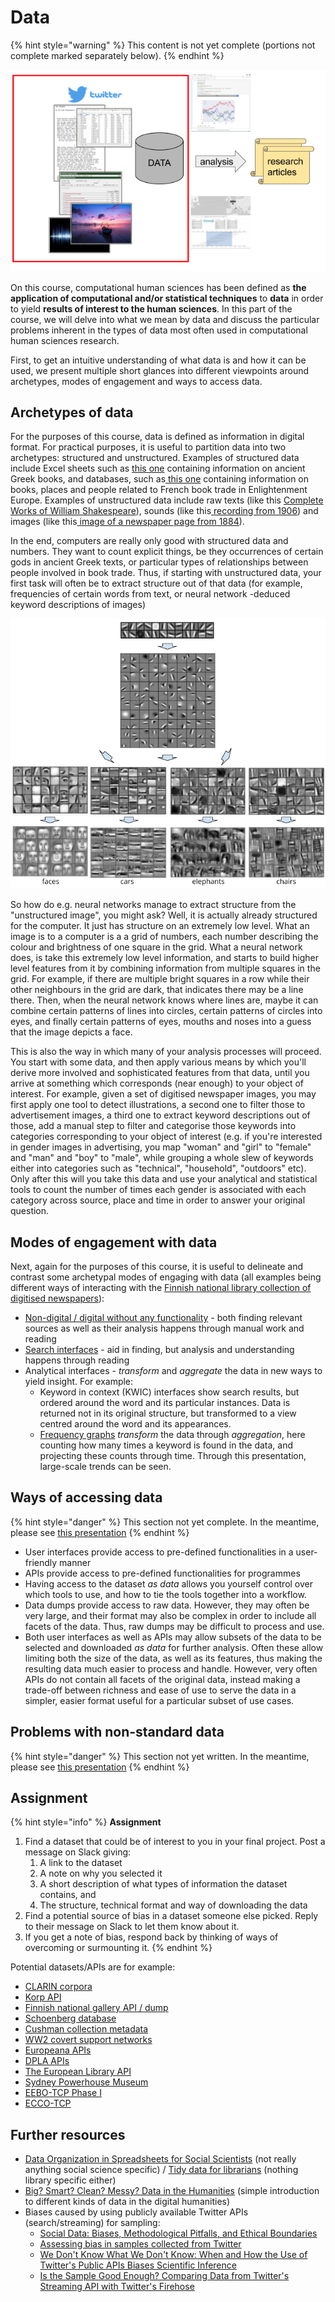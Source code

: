 # Data

{% hint style="warning" %}
This content is not yet complete (portions not complete marked separately below).
{% endhint %}

![Data in the context of a computational human sciences research process](<../.gitbook/assets/image (10).png>)

On this course, computational human sciences has been defined as **the application of computational and/or statistical techniques** to **data** in order to yield **results of interest to the human sciences**. In this part of the course, we will delve into what we mean by data and discuss the particular problems inherent in the types of data most often used in computational human sciences research.&#x20;

First, to get an intuitive understanding of what data is and how it can be used, we present multiple short glances into different viewpoints around archetypes, modes of engagement and ways to access data. &#x20;

## Archetypes of data

For the purposes of this course, data is defined as information in digital format. For practical purposes, it is useful to partition data into two archetypes: structured and unstructured. Examples of structured data include Excel sheets such as [this one](https://docs.google.com/spreadsheets/d/1t2GsvwAx-\_gCd6QjmXcZ-x2aI7xBuOcstXP0GwLE3x0/edit?usp=sharing) containing information on ancient Greek books, and databases, such as[ this one](http://fbtee.uws.edu.au/stn/interface/query\_books.php?t=sector\&e=rawsales\&id=Clergy\&g=everywhere\&d1=01\&m1=01\&y1=1769\&d2=31\&m2=12\&y2=1794\&d=table) containing information on books, places and people related to French book trade in Enlightenment Europe. Examples of unstructured data include raw texts (like this [Complete Works of William Shakespeare](http://www.gutenberg.org/cache/epub/100/pg100.txt)), sounds (like this[ recording from 1906](https://archive.org/details/Edison\_Blue\_Amberol\_2853-1720)) and images (like this[ image of a newspaper page from 1884](https://digi.kansalliskirjasto.fi/sanomalehti/binding/379556/image/1)).

In the end, computers are really only good with structured data and numbers. They want to count explicit things, be they occurrences of certain gods in ancient Greek texts, or particular types of relationships between people involved in book trade. Thus, if starting with unstructured data, your first task will often be to extract structure out of that data (for example, frequencies of certain words from text, or neural network -deduced keyword descriptions of images)

![Visualisation of what different layers of a convolutional neural network identify from an image (adapted from "Convolutional deep belief networks for scalable unsupervised learning of hierarchical representations", Lee et al. 2009)](<../.gitbook/assets/image (9).png>)

So how do e.g. neural networks manage to extract structure from the "unstructured image", you might ask? Well, it is actually already structured for the computer. It just has structure on an extremely low level. What an image is to a computer is a a grid of numbers, each number describing the colour and brightness of one square in the grid. What a neural network does, is take this extremely low level information, and starts to build higher level features from it by combining information from multiple squares in the grid. For example, if there are multiple bright squares in a row while their other neighbours in the grid are dark, that indicates there may be a line there. Then, when the neural network knows where lines are, maybe it can combine certain patterns of lines into circles, certain patterns of circles into eyes, and finally certain patterns of eyes, mouths and noses into a guess that the image depicts a face.

This is also the way in which many of your analysis processes will proceed. You start with some data, and then apply various means by which you'll derive more involved and sophisticated features from that data, until you arrive at something which corresponds (near enough) to your object of interest. For example, given a set of digitised newspaper images, you may first apply one tool to detect illustrations, a second one to filter those to advertisement images, a third one to extract keyword descriptions out of those, add a manual step to filter and categorise those keywords into categories corresponding to your object of interest (e.g. if you're interested in gender images in advertising, you map "woman" and "girl" to "female" and "man" and "boy" to "male", while grouping a whole slew of keywords either into categories such as "technical", "household", "outdoors" etc). Only after this will you take this data and use your analytical and statistical tools to count the number of times each gender is associated with each category across source, place and time in order to answer your original question.

## Modes of engagement with data

Next, again for the purposes of this course, it is useful to delineate and contrast some archetypal modes of engaging with data (all examples being different ways of interacting with the [Finnish national library collection of digitised newspapers](https://digi.kansalliskirjasto.fi/)):

* [Non-digital / digital without any functionality](https://digi.kansalliskirjasto.fi/sanomalehti/titles/0785-398X?display=THUMB\&year=1929\&set\_language=en) - both finding relevant sources as well as their analysis happens through manual work and reading
* [Search interfaces](https://digi.kansalliskirjasto.fi/search?query=Einstein\&orderBy=RELEVANCE\&set\_language=en) - aid in finding, but analysis and understanding happens through reading
* Analytical interfaces - _transform_ and _aggregate_ the data in new ways to yield insight. For example:
  * Keyword in context (KWIC) interfaces show search results, but ordered around the word and its particular instances. Data is returned not in its original structure, but transformed to a view centred around the word and its appearances.
  * [Frequency graphs](https://digi.kansalliskirjasto.fi/search?query=Einstein\&formats=NEWSPAPER\&resultMode=CHART\&set\_language=en) _transform_ the data through _aggregation_, here counting how many times a keyword is found in the data, and projecting these counts through time. Through this presentation, large-scale trends can be seen.

## Ways of accessing data

{% hint style="danger" %}
This section not yet complete. In the meantime, please see [this presentation](https://docs.google.com/presentation/d/e/2PACX-1vSv9s1sY5NMfjnCKPU7NJZyB6zY3B7BMSNMXuWSDBi71uDkn6tq\_u53qYbpnhJN3etf9n\_oJgJrU7U8/pub?start=false\&loop=false\&delayms=3000)
{% endhint %}

* User interfaces provide access to pre-defined functionalities in a user-friendly manner
* APIs provide access to pre-defined functionalities for programmes
* Having access to the dataset _as data_ allows you yourself control over which tools to use, and how to tie the tools together into a workflow.
* Data dumps provide access to raw data. However, they may often be very large, and their format may also be complex in order to include all facets of the data. Thus, raw dumps may be difficult to process and use.
* Both user interfaces as well as APIs may allow subsets of the data to be selected and downloaded _as data_ for further analysis. Often these allow limiting both the size of the data, as well as its features, thus making the resulting data much easier to process and handle. However, very often APIs do not contain all facets of the original data, instead making a trade-off between richness and ease of use to serve the data in a simpler, easier format useful for a particular subset of use cases.

## Problems with non-standard data

{% hint style="danger" %}
This section not yet written. In the meantime, please see [this presentation](https://docs.google.com/presentation/d/e/2PACX-1vSv9s1sY5NMfjnCKPU7NJZyB6zY3B7BMSNMXuWSDBi71uDkn6tq\_u53qYbpnhJN3etf9n\_oJgJrU7U8/pub?start=false\&loop=false\&delayms=3000)
{% endhint %}

## Assignment

{% hint style="info" %}
**Assignment**

1. Find a dataset that could be of interest to you in your final project. Post a message on Slack giving:
   1. A link to the dataset
   2. A note on why you selected it
   3. A short description of what types of information the dataset contains, and&#x20;
   4. The structure, technical format and way of downloading the data
2. Find a potential source of bias in a dataset someone else picked. Reply to their message on Slack to let them know about it.
3. If you get a note of bias, respond back by thinking of ways of overcoming or surmounting it.
{% endhint %}

Potential datasets/APIs are for example:

* [CLARIN corpora](https://www.clarin.eu/portal)
* [Korp API](https://kitwiki.csc.fi/twiki/bin/view/FinCLARIN/KielipankkiHelpKorpWebService)
* [Finnish national gallery API / dump](http://kokoelmat.fng.fi/api/v2support/docs/#/download)
* [Schoenberg database](http://dla.library.upenn.edu/dla/schoenberg/ancillary.html?id=dla/schoenberg/data)
* [Cushman collection metadata](https://github.com/iulibdcs/cushman\_photos)
* [WW2 covert support networks](http://programminghistorian.org/lessons/creating-network-diagrams-from-historical-sources#about-the-case-study)
* [Europeana APIs](http://labs.europeana.eu/api)
* [DPLA APIs](http://dp.la/info/developers/codex/)
* [The European Library API](http://www.theeuropeanlibrary.org/confluence/display/developers/API+Documentation)
* [Sydney Powerhouse Museum](http://www.powerhousemuseum.com/collection/database/download.php)
* [EEBO-TCP Phase I](http://www.bodleian.ox.ac.uk/eebotcp/)
* [ECCO-TCP](http://www.textcreationpartnership.org/tcp-ecco/)

## Further resources

* [Data Organization in Spreadsheets for Social Scientists](https://datacarpentry.org/spreadsheets-socialsci/) (not really anything social science specific) / [Tidy data for librarians](https://librarycarpentry.org/lc-spreadsheets/) (nothing library specific either)
* [Big? Smart? Clean? Messy? Data in the Humanities](http://journalofdigitalhumanities.org/2-3/big-smart-clean-messy-data-in-the-humanities/) (simple introduction to different kinds of data in the digital humanities)
* Biases caused by using publicly available Twitter APIs (search/streaming) for sampling:
  * [Social Data: Biases, Methodological Pitfalls, and Ethical Boundaries](https://www.frontiersin.org/articles/10.3389/fdata.2019.00013/full)
  * [Assessing bias in samples collected from Twitter](https://www.sciencedirect.com/science/article/pii/S0378873314000057)
  * [We Don't Know What We Don't Know: When and How the Use of Twitter's Public APIs Biases Scientific Inference](https://papers.ssrn.com/sol3/papers.cfm?abstract\_id=3079927)
  * [Is the Sample Good Enough? Comparing Data from Twitter's Streaming API with Twitter's Firehose](https://www.aaai.org/ocs/index.php/ICWSM/ICWSM13/paper/viewPaper/6071)
